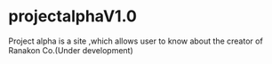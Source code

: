 # projectalphaV1.0
Project alpha is a site ,which allows user to know about the creator of Ranakon Co.(Under development)
